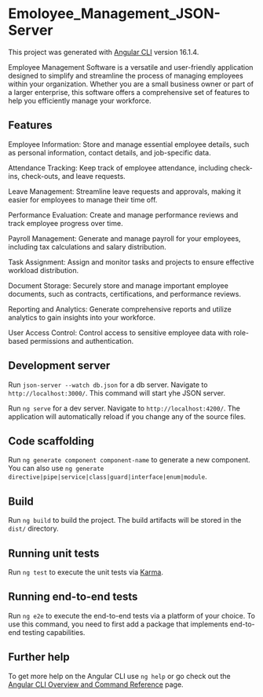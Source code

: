 # Emoloyee_Management_JSON-Server

This project was generated with [Angular CLI](https://github.com/angular/angular-cli) version 16.1.4.

Employee Management Software is a versatile and user-friendly application designed to simplify and streamline the process of managing employees within your organization. Whether you are a small business owner or part of a larger enterprise, this software offers a comprehensive set of features to help you efficiently manage your workforce.

## Features

Employee Information: Store and manage essential employee details, such as personal information, contact details, and job-specific data.

Attendance Tracking: Keep track of employee attendance, including check-ins, check-outs, and leave requests.

Leave Management: Streamline leave requests and approvals, making it easier for employees to manage their time off.

Performance Evaluation: Create and manage performance reviews and track employee progress over time.

Payroll Management: Generate and manage payroll for your employees, including tax calculations and salary distribution.

Task Assignment: Assign and monitor tasks and projects to ensure effective workload distribution.

Document Storage: Securely store and manage important employee documents, such as contracts, certifications, and performance reviews.

Reporting and Analytics: Generate comprehensive reports and utilize analytics to gain insights into your workforce.

User Access Control: Control access to sensitive employee data with role-based permissions and authentication.

## Development server

Run `json-server --watch db.json` for a db server. Navigate to `http://localhost:3000/`. This command will start yhe JSON server.

Run `ng serve` for a dev server. Navigate to `http://localhost:4200/`. The application will automatically reload if you change any of the source files.

## Code scaffolding

Run `ng generate component component-name` to generate a new component. You can also use `ng generate directive|pipe|service|class|guard|interface|enum|module`.

## Build

Run `ng build` to build the project. The build artifacts will be stored in the `dist/` directory.

## Running unit tests

Run `ng test` to execute the unit tests via [Karma](https://karma-runner.github.io).

## Running end-to-end tests

Run `ng e2e` to execute the end-to-end tests via a platform of your choice. To use this command, you need to first add a package that implements end-to-end testing capabilities.

## Further help

To get more help on the Angular CLI use `ng help` or go check out the [Angular CLI Overview and Command Reference](https://angular.io/cli) page.

